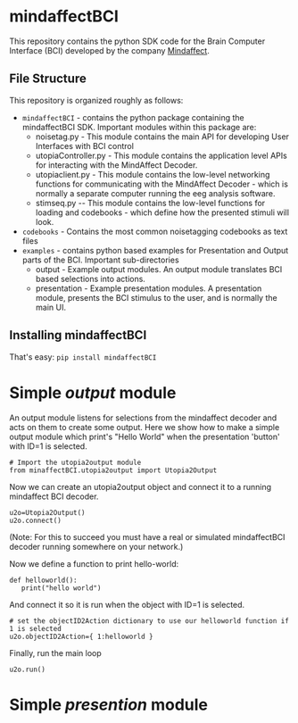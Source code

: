 # mindaffectBCI
This repository contains the python SDK code for the Brain Computer Interface (BCI) developed by the company [Mindaffect](https://mindaffect.nl).

## File Structure
This repository is organized roughly as follows:
  * `mindaffectBCI` - contains the python package containing the mindaffectBCI SDK.  Important modules within this package are:
     * noisetag.py - This module contains the main API for developing User Interfaces with BCI control
     * utopiaController.py - This module contains the application level APIs for interacting with the MindAffect Decoder.
     * utopiaclient.py - This module contains the low-level networking functions for communicating with the MindAffect Decoder - which is normally a separate computer running the eeg analysis software.
     * stimseq.py -- This module contains the low-level functions for loading and codebooks - which define how the presented stimuli will look.
  * `codebooks` - Contains the most common noisetagging codebooks as text files
  * `examples` - contains python based examples for Presentation and Output parts of the BCI. Important sub-directories
     * output - Example output modules.  An output module translates BCI based selections into actions.
     * presentation - Example presentation modules.  A presentation module, presents the BCI stimulus to the user, and is normally the main UI.

## Installing mindaffectBCI

That's easy:
`pip install mindaffectBCI`

# Simple *output* module
An output module listens for selections from the mindaffect decoder and acts on them to create some output.  Here we show how to make a simple output module which print's "Hello World" when the presentation 'button' with ID=1 is selected.

```
# Import the utopia2output module
from minaffectBCI.utopia2output import Utopia2Output
```

Now we can create an utopia2output object and connect it to a running mindaffect BCI decoder. 

```
u2o=Utopia2Output()
u2o.connect()
```

(Note: For this to succeed you must have a real or simulated mindaffectBCI decoder running somewhere on your network.)

Now we define a function to print hello-world:
```
def helloworld():
   print("hello world")
```

And connect it so it is run when the object with ID=1 is selected.

```
# set the objectID2Action dictionary to use our helloworld function if 1 is selected 
u2o.objectID2Action={ 1:helloworld }
```

Finally, run the main loop

```
u2o.run()
```

# Simple *presention* module



